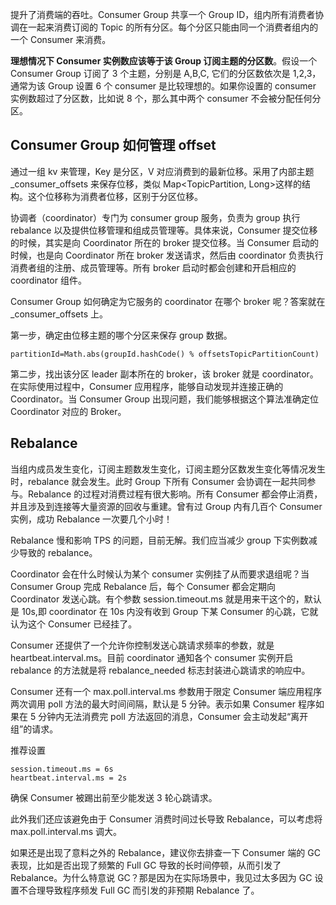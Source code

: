 提升了消费端的吞吐。Consumer Group 共享一个 Group ID，组内所有消费者协调在一起来消费订阅的 Topic 的所有分区。每个分区只能由同一个消费者组内的一个 Consumer 来消费。

**理想情况下 Consumer 实例数应该等于该 Group 订阅主题的分区数**。假设一个 Consumer Group 订阅了 3 个主题，分别是 A,B,C, 它们的分区数依次是 1,2,3， 通常为该 Group 设置 6 个 consumer 是比较理想的。如果你设置的 consumer 实例数超过了分区数，比如说 8 个，那么其中两个 consumer 不会被分配任何分区。

## Consumer Group 如何管理 offset

通过一组 kv 来管理，Key 是分区，V 对应消费到的最新位移。采用了内部主题 \_consumer_offsets 来保存位移，类似 Map<TopicPartition, Long>这样的结构。这个位移称为消费者位移，区别于分区位移。

协调者（coordinator）专门为 consumer group 服务，负责为 group 执行 rebalance 以及提供位移管理和组成员管理等。具体来说，Consumer 提交位移的时候，其实是向 Coordinator 所在的 broker 提交位移。当 Consumer 启动的时候，也是向 Coordinator 所在 broker 发送请求，然后由 coordinator 负责执行消费者组的注册、成员管理等。所有 broker 启动时都会创建和开启相应的 coordinator 组件。

Consumer Group 如何确定为它服务的 coordinator 在哪个 broker 呢？答案就在 \_consumer_offsets 上。

第一步，确定由位移主题的哪个分区来保存 group 数据。

```
partitionId=Math.abs(groupId.hashCode() % offsetsTopicPartitionCount)
```

第二步，找出该分区 leader 副本所在的 broker，该 broker 就是 coordinator。在实际使用过程中，Consumer 应用程序，能够自动发现并连接正确的 Coordinator。当 Consumer Group 出现问题，我们能够根据这个算法准确定位 Coordinator 对应的 Broker。

## Rebalance

当组内成员发生变化，订阅主题数发生变化，订阅主题分区数发生变化等情况发生时，rebalance 就会发生。此时 Group 下所有 Consumer 会协调在一起共同参与。Rebalance 的过程对消费过程有很大影响。所有 Consumer 都会停止消费，并且涉及到连接等大量资源的回收与重建。曾有过 Group 内有几百个 Consumer 实例，成功 Rebalance 一次要几个小时！

Rebalance 慢和影响 TPS 的问题，目前无解。我们应当减少 group 下实例数减少导致的 rebalance。

Coordinator 会在什么时候认为某个 consumer 实例挂了从而要求退组呢？当 Consumer Group 完成 Rebalance 后，每个 Consumer 都会定期向 Coordinator 发送心跳。有个参数 session.timeout.ms 就是用来干这个的，默认是 10s,即 coordinator 在 10s 内没有收到 Group 下某 Consumer 的心跳，它就认为这个 Consumer 已经挂了。

Consumer 还提供了一个允许你控制发送心跳请求频率的参数，就是 heartbeat.interval.ms。目前 coordinator 通知各个 consumer 实例开启 rebalance 的方法就是将 rebalance_needed 标志封装进心跳请求的响应中。

Consumer 还有一个 max.poll.interval.ms 参数用于限定 Consumer 端应用程序两次调用 poll 方法的最大时间间隔，默认是 5 分钟。表示如果 Consumer 程序如果在 5 分钟内无法消费完 poll 方法返回的消息，Consumer 会主动发起“离开组”的请求。

推荐设置

```
session.timeout.ms = 6s
heartbeat.interval.ms = 2s
```

确保 Consumer 被踢出前至少能发送 3 轮心跳请求。

此外我们还应该避免由于 Consumer 消费时间过长导致 Rebalance，可以考虑将 max.poll.interval.ms 调大。

如果还是出现了意料之外的 Rebalance，建议你去排查一下 Consumer 端的 GC 表现，比如是否出现了频繁的 Full GC 导致的长时间停顿，从而引发了 Rebalance。为什么特意说 GC？那是因为在实际场景中，我见过太多因为 GC 设置不合理导致程序频发 Full GC 而引发的非预期 Rebalance 了。
